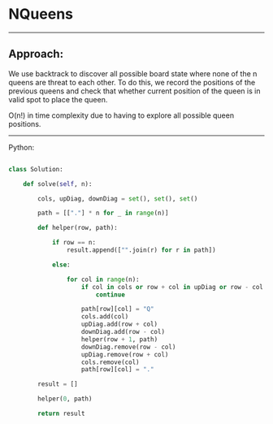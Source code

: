 # NQueens



---

## Approach:

We use backtrack to discover all possible board state where none of the
n queens are threat to each other. To do this, we record the positions of the
previous queens and check that whether current position of the queen is in
valid spot to place the queen.

O(n!) in time complexity due to having to explore all possible queen positions.

---

Python:

```python

class Solution:

    def solve(self, n):

        cols, upDiag, downDiag = set(), set(), set()

        path = [["."] * n for _ in range(n)]

        def helper(row, path):

            if row == n:
                result.append(["".join(r) for r in path])

            else:

                for col in range(n):
                    if col in cols or row + col in upDiag or row - col in downDiag:
                        continue

                    path[row][col] = "Q"
                    cols.add(col)
                    upDiag.add(row + col)
                    downDiag.add(row - col)
                    helper(row + 1, path) 
                    downDiag.remove(row - col)
                    upDiag.remove(row + col)
                    cols.remove(col)
                    path[row][col] = "."

        result = []

        helper(0, path)

        return result

```
